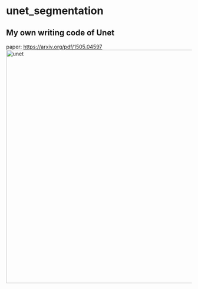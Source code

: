 # unet_segmentation
## My own writing code of Unet
paper: https://arxiv.org/pdf/1505.04597
<img width="633" alt="unet" src="https://user-images.githubusercontent.com/34429021/60011179-2fb23a80-96b4-11e9-988f-a61825369c7e.png">
